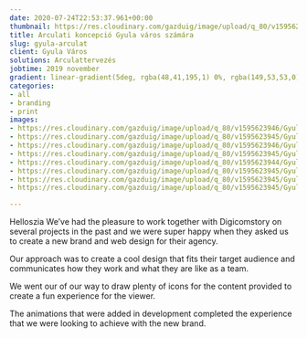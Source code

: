 ```yaml
---
date: 2020-07-24T22:53:37.961+00:00
thumbnail: https://res.cloudinary.com/gazduig/image/upload/q_80/v1595623945/Gyula/Frame_16_txawpv.webp
title: Arculati koncepció Gyula város számára
slug: gyula-arculat
client: Gyula Város
solutions: Arculattervezés
jobtime: 2019 november
gradient: linear-gradient(5deg, rgba(48,41,195,1) 0%, rgba(149,53,53,0) 71%
categories:
- all
- branding
- print
images:
- https://res.cloudinary.com/gazduig/image/upload/q_80/v1595623946/Gyula/Frame_22_tmqyyz.webp
- https://res.cloudinary.com/gazduig/image/upload/q_80/v1595623945/Gyula/Frame_14_wzkelp.webp
- https://res.cloudinary.com/gazduig/image/upload/q_80/v1595623946/Gyula/Frame_20_hjcryx.webp
- https://res.cloudinary.com/gazduig/image/upload/q_80/v1595623945/Gyula/Frame_21_neet3n.webp
- https://res.cloudinary.com/gazduig/image/upload/q_80/v1595623944/Gyula/Frame_18_serhms.webp
- https://res.cloudinary.com/gazduig/image/upload/q_80/v1595623945/Gyula/Frame_19_z9zv3s.webp
- https://res.cloudinary.com/gazduig/image/upload/q_80/v1595623945/Gyula/Frame_16_txawpv.webp
- https://res.cloudinary.com/gazduig/image/upload/q_80/v1595623945/Gyula/Frame_17_ssak56.webp

---
```

<!--StartFragment-->

Helloszia We’ve had the pleasure to work together with Digicomstory on several projects in the past and we were super happy when they asked us to create a new brand and web design for their agency.

Our approach was to create a cool design that fits their target audience and communicates how they work and what they are like as a team.

We went our of our way to draw plenty of icons for the content provided to create a fun experience for the viewer.

The animations that were added in development completed the experience that we were looking to achieve with the new brand.

<!--EndFragment-->